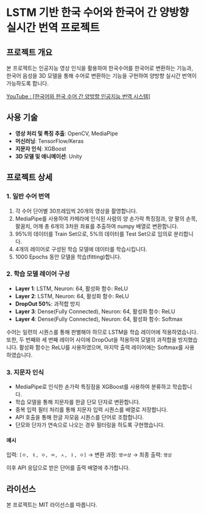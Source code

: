 # LSTM 기반 한국 수어와 한국어 간 양방향 실시간 번역 프로젝트

## 프로젝트 개요

본 프로젝트는 인공지능 영상 인식을 활용하여 한국수어를 한국어로 변환하는 기능과, 한국어 음성을 3D 모델을 통해 수어로 변환하는 기능을 구현하여 양방향 실시간 번역이 가능하도록 합니다.

[YouTube : [한국어와 한국 수어 간 양방향 인공지능 번역 시스템]](https://www.youtube.com/watch?v=flWaCQA7Nno)


## 사용 기술

- **영상 처리 및 특징 추출**: OpenCV, MediaPipe
- **머신러닝**: TensorFlow/Keras
- **지문자 인식**: XGBoost
- **3D 모델 및 애니메이션**: Unity

## 프로젝트 상세

### 1. 일반 수어 번역

1. 각 수어 단어별 30프레임씩 20개의 영상을 촬영합니다.
2. MediaPipe를 사용하여 카메라에 인식된 사람의 양 손가락 특징점과, 양 팔의 손목, 팔꿈치, 어깨 총 6개의 3차원 좌표를 추출하여 numpy 배열로 변환합니다.
3. 95%의 데이터를 Train Set으로, 5%의 데이터를 Test Set으로 임의로 분리합니다.
4. 4개의 레이어로 구성된 학습 모델에 데이터를 학습시킵니다.
5. 1000 Epochs 동안 모델을 학습(fitting)합니다.

### 2. 학습 모델 레이어 구성

- **Layer 1**: LSTM, Neuron: 64, 활성화 함수: ReLU
- **Layer 2**: LSTM, Neuron: 64, 활성화 함수: ReLU
- **DropOut 50%**: 과적합 방지
- **Layer 3**: Dense(Fully Connected), Neuron: 64, 활성화 함수: ReLU
- **Layer 4**: Dense(Fully Connected), Neuron: 64, 활성화 함수: Softmax

수어는 일련의 시퀀스를 통해 판별해야 하므로 LSTM을 학습 레이어에 적용하였습니다. 또한, 두 번째와 세 번째 레이어 사이에 DropOut을 적용하여 모델의 과적합을 방지했습니다. 활성화 함수는 ReLU를 사용하였으며, 마지막 출력 레이어에는 Softmax를 사용하였습니다.

### 3. 지문자 인식

- MediaPipe로 인식한 손가락 특징점을 XGBoost를 사용하여 분류하고 학습합니다.
- 학습 모델을 통해 지문자를 한글 단모 단자로 변환합니다.
- 중복 입력 필터 처리를 통해 지문자 입력 시퀀스를 배열로 저장합니다.
- API 호출을 통해 한글 자모음 시퀀스를 단어로 조합합니다.
- 단모와 단자가 연속으로 나오는 경우 필터링을 하도록 구현했습니다.

#### 예시

입력: `[ㅇ, ㅕ, ㅇ, ㅁ, ㅅ, ㅏ, ㅇ]` → 변환 과정: `영ㅁ상` → 최종 출력: `영상`

이후 API 응답으로 받은 단어를 출력 배열에 추가합니다.

## 라이선스

본 프로젝트는 MIT 라이선스를 따릅니다.

